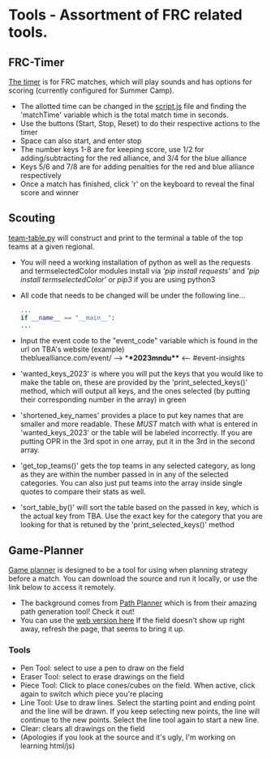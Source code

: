 # Tools - Assortment of FRC related tools.

## FRC-Timer

[The timer](./FRC-Timer) is for FRC matches, which will play sounds and has options for scoring (currently configured for Summer Camp).

- The allotted time can be changed in the [script.js](./FRC-Timer/script.js) file and finding the 'matchTime' variable which is the total match time in seconds.
- Use the buttons (Start, Stop, Reset) to do their respective actions to the timer
- Space can also start, and enter stop
- The number keys 1-8 are for keeping score, use 1/2 for adding/subtracting for the red alliance, and 3/4 for the blue alliance
- Keys 5/6 and 7/8 are for adding penalties for the red and blue alliance respectively
- Once a match has finished, click 'r' on the keyboard to reveal the final score and winner

## Scouting

[team-table.py](./Scouting/team-table.py) will construct and print to the terminal a table of the top teams at a given regional.

- You will need a working installation of python as well as the requests and termselectedColor modules
  install via <em>'pip install requests'</em> and <em>'pip install termselectedColor'</em> or <em>pip3</em> if you are using python3
- All code that needs to be changed will be under the following line...

  ```python
  ...
  if __name__ == "__main__":
  ...
  ```

- Input the event code to the "event_code" variable which is found in the url on TBA's website (example)\
   thebluealliance.com/event/ --> \***\*2023mndu\*\*** <-- #event-insights
- 'wanted_keys_2023' is where you will put the keys that you would like to make the table on, these are provided by the 'print_selected_keys()' method, which will output all keys, and the ones selected (by putting their corresponding number in the array) in green
- 'shortened_key_names' provides a place to put key names that are smaller and more readable. These <em>MUST</em> match with what is entered in 'wanted_keys_2023' or the table will be labeled incorrectly. If you are putting OPR in the 3rd spot in one array, put it in the 3rd in the second array.
- 'get_top_teams()' gets the top teams in any selected category, as long as they are within the number passed in in any of the selected categories. You can also just put teams into the array inside single quotes to compare their stats as well.
- 'sort_table_by()' will sort the table based on the passed in key, which is the actual key from TBA. Use the exact key for the category that you are looking for that is retuned by the 'print_selected_keys()' method

## Game-Planner

[Game planner](./Game-Planner) is designed to be a tool for using when planning strategy before a match. You can download the source and run it locally, or use the link below to access it remotely.

- The background comes from [Path Planner](https://github.com/mjansen4857/pathplanner) which is from their amazing path generation tool! Check it out!
- You can use the [web version here](https://team2530.github.io/Game-Planner/) If the field doesn't show up right away, refresh the page, that seems to bring it up.

### Tools

- Pen Tool: select to use a pen to draw on the field
- Eraser Tool: select to erase drawings on the field
- Piece Tool: Click to place cones/cubes on the field. When active, click again to switch which piece you're placing
- Line Tool: Use to draw lines. Select the starting point and ending point and the line will be drawn. If you keep selecting new points, the line will continue to the new points. Select the line tool again to start a new line.
- Clear: clears all drawings on the field
- (Apologies if you look at the source and it's ugly, I'm working on learning html/js)
